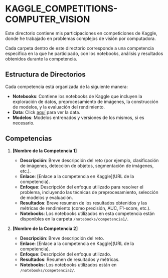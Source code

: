 # KAGGLE_COMPETITIONS-COMPUTER_VISION
Este directorio contiene mis participaciones en competiciones de Kaggle, donde he trabajado en problemas complejos de visión por computadora.

Cada carpeta dentro de este directorio corresponde a una competencia específica en la que he participado, con los notebooks, análisis y resultados obtenidos durante la competencia.

## Estructura de Directorios
Cada competencia está organizada de la siguiente manera:


- **Notebooks**: Contiene los notebooks de Kaggle que incluyen la exploración de datos, preprocesamiento de imágenes, la construcción de modelos, y la evaluación del rendimiento.
- **Data**: Click [aquí](https://www.kaggle.com/competitions/plant-seedlings-classification/data) para ver la data. 
- **Modelos**: Modelos entrenados y versiones de los mismos, si es necesario.

## Competencias

1. **[Nombre de la Competencia 1]**
   - **Descripción**: Breve descripción del reto (por ejemplo, clasificación de imágenes, detección de objetos, segmentación de imágenes, etc.).
   - **Enlace**: [Enlace a la competencia en Kaggle](URL de la competencia).
   - **Enfoque**: Descripción del enfoque utilizado para resolver el problema, incluyendo las técnicas de preprocesamiento, selección de modelos y evaluación.
   - **Resultados**: Breve resumen de los resultados obtenidos y las métricas de rendimiento (como precisión, AUC, F1-score, etc.).
   - **Notebooks**: Los notebooks utilizados en esta competencia están disponibles en la carpeta `/notebooks/competencia1/`.

2. **[Nombre de la Competencia 2]**
   - **Descripción**: Breve descripción del reto.
   - **Enlace**: [Enlace a la competencia en Kaggle](URL de la competencia).
   - **Enfoque**: Descripción del enfoque utilizado.
   - **Resultados**: Resumen de resultados y métricas.
   - **Notebooks**: Los notebooks utilizados están en `/notebooks/competencia2/`.
